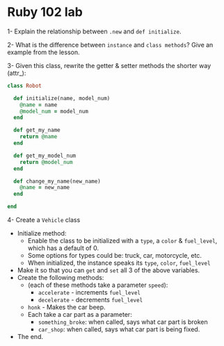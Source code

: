 # Ruby 102 lab

1- Explain the relationship between `.new` and `def initialize`.

2- What is the difference between `instance` and `class methods`? Give an example from the lesson.

3- Given this class, rewrite the getter & setter methods the shorter way (attr_):


```ruby
class Robot

  def initialize(name, model_num)
    @name = name
    @model_num = model_num
  end

  def get_my_name
    return @name
  end

  def get_my_model_num
    return @model_num
  end

  def change_my_name(new_name)
    @name = new_name
  end

end
```

4- Create a `Vehicle` class
- Initialize method:
  - Enable the class to be initialized with a `type`, a `color` & `fuel_level`, which has a default of 0.
  - Some options for types could be: truck, car, motorcycle, etc.
  - When initialized, the instance speaks its `type`, `color`, `fuel_level`
- Make it so that you can `get` and `set` all 3 of the above variables.
- Create the following methods:
  - (each of these methods take a parameter `speed`):
    - `accelerate` - increments `fuel_level`
    - `decelerate` - decrements `fuel_level`
  - `honk` - Makes the car beep.
  - Each take a car part as a parameter:
    - `something_broke`: when called, says what car part is broken
    - `car_shop`: when called, says what car part is being fixed.
- The end.
























#
